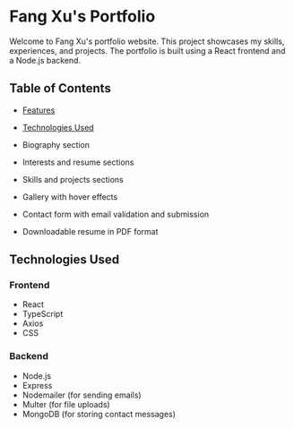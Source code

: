 # Fang Xu's Portfolio

Welcome to Fang Xu's portfolio website. This project showcases my skills, experiences, and projects. The portfolio is built using a React frontend and a Node.js backend.

## Table of Contents

- [Features](#features)
- [Technologies Used](#technologies-used)

- Biography section
- Interests and resume sections
- Skills and projects sections
- Gallery with hover effects
- Contact form with email validation and submission
- Downloadable resume in PDF format

## Technologies Used

### Frontend

- React
- TypeScript
- Axios
- CSS

### Backend

- Node.js
- Express
- Nodemailer (for sending emails)
- Multer (for file uploads)
- MongoDB (for storing contact messages)
